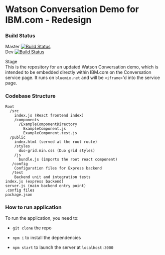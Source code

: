 # Watson Conversation Demo for IBM.com - Redesign

### Build Status
Master [![Build Status](https://travis.ibm.com/Watson/watson-conversation-demo-redesign.svg?token=iJCYw8QYkDn5J4kz9weU&branch=master)](https://travis.ibm.com/Watson/watson-conversation-demo-redesign)  
Dev [![Build Status](https://travis.ibm.com/Watson/watson-conversation-demo-redesign.svg?token=iJCYw8QYkDn5J4kz9weU&branch=dev)](https://travis.ibm.com/Watson/watson-conversation-demo-redesign)

Stage   
This is the repository for an updated Watson Conversation demo, which is intended to be embedded directly within IBM.com on the Conversation service page. It runs on `bluemix.net` and will be `<iframe>`'d into the service page.

### Codebase Structure

```
Root  
  /src  
    index.js (React frontend index)  
    /components  
      /ExampleComponentDirectory  
        ExampleComponent.js  
        ExampleComponent.test.js  
  /public  
    index.html (served at the root route)  
    /styles  
      duo-grid.min.css (Duo grid styles)
    /js
      bundle.js (imports the root react component)
   /config
    Configuration files for Express backend
   /test
    Backend unit and integration tests
index.js (express backend)
server.js (main backend entry point)
.config files
package.json
```

### How to run application

To run the application, you need to:

- `git clone` the repo

- `npm i` to install the dependencies

- `npm start` to launch the server at `localhost:3000`
